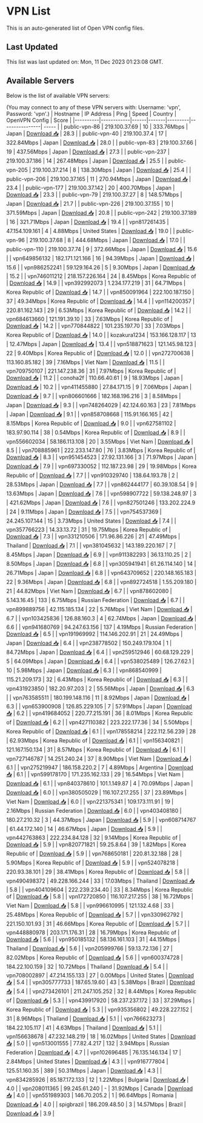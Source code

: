 # VPN List

This is an auto-generated list of Open VPN config files.

## Last Updated

This list was last updated on: Mon, 11 Dec 2023 01:23:08 GMT.

## Available Servers

Below is the list of available VPN servers:

(You may connect to any of these VPN servers with: Username: 'vpn', Password: 'vpn'.)
| Hostname | IP Address | Ping | Speed | Country | OpenVPN Config | Score |
|----------|------------|------|-------|---------|----------------| ----- |
| public-vpn-86 | 219.100.37.69 | 10 | 333.76Mbps | Japan | [Download 📥](./configs/server_0_JP.ovpn) | 28.3 |
| public-vpn-40 | 219.100.37.4 | 17 | 322.84Mbps | Japan | [Download 📥](./configs/server_1_JP.ovpn) | 28.0 |
| public-vpn-83 | 219.100.37.66 | 19 | 437.56Mbps | Japan | [Download 📥](./configs/server_2_JP.ovpn) | 27.3 |
| public-vpn-237 | 219.100.37.186 | 14 | 267.48Mbps | Japan | [Download 📥](./configs/server_3_JP.ovpn) | 25.5 |
| public-vpn-205 | 219.100.37.214 | 8 | 138.30Mbps | Japan | [Download 📥](./configs/server_4_JP.ovpn) | 25.4 |
| public-vpn-206 | 219.100.37.165 | 11 | 270.94Mbps | Japan | [Download 📥](./configs/server_5_JP.ovpn) | 23.4 |
| public-vpn-177 | 219.100.37.142 | 20 | 400.70Mbps | Japan | [Download 📥](./configs/server_6_JP.ovpn) | 23.3 |
| public-vpn-79 | 219.100.37.27 | 8 | 148.57Mbps | Japan | [Download 📥](./configs/server_7_JP.ovpn) | 21.7 |
| public-vpn-226 | 219.100.37.155 | 10 | 371.59Mbps | Japan | [Download 📥](./configs/server_8_JP.ovpn) | 20.8 |
| public-vpn-242 | 219.100.37.189 | 16 | 321.71Mbps | Japan | [Download 📥](./configs/server_9_JP.ovpn) | 19.4 |
| vpn817261435 | 47.154.109.161 | 4 | 4.88Mbps | United States | [Download 📥](./configs/server_10_US.ovpn) | 19.0 |
| public-vpn-96 | 219.100.37.68 | 8 | 444.68Mbps | Japan | [Download 📥](./configs/server_11_JP.ovpn) | 17.0 |
| public-vpn-110 | 219.100.37.74 | 9 | 372.66Mbps | Japan | [Download 📥](./configs/server_12_JP.ovpn) | 15.6 |
| vpn649856132 | 182.171.121.166 | 16 | 94.39Mbps | Japan | [Download 📥](./configs/server_13_JP.ovpn) | 15.6 |
| vpn986252241 | 59.129.164.26 | 5 | 9.30Mbps | Japan | [Download 📥](./configs/server_14_JP.ovpn) | 15.2 |
| vpn746011212 | 218.157.226.164 | 24 | 8.45Mbps | Korea Republic of | [Download 📥](./configs/server_15_KR.ovpn) | 14.9 |
| vpn392992073 | 1.234.177.219 | 31 | 64.71Mbps | Korea Republic of | [Download 📥](./configs/server_16_KR.ovpn) | 14.7 |
| vpn850091964 | 222.100.187.150 | 37 | 49.34Mbps | Korea Republic of | [Download 📥](./configs/server_17_KR.ovpn) | 14.4 |
| vpn114200357 | 220.81.162.143 | 29 | 6.53Mbps | Korea Republic of | [Download 📥](./configs/server_18_KR.ovpn) | 14.2 |
| vpn684613660 | 121.191.39.10 | 33 | 7.63Mbps | Korea Republic of | [Download 📥](./configs/server_19_KR.ovpn) | 14.2 |
| vpn770844822 | 101.235.197.70 | 33 | 7.03Mbps | Korea Republic of | [Download 📥](./configs/server_20_KR.ovpn) | 14.0 |
| kozakura1234 | 153.166.128.117 | 13 | 12.47Mbps | Japan | [Download 📥](./configs/server_21_JP.ovpn) | 13.4 |
| vpn518871623 | 121.145.98.123 | 22 | 9.40Mbps | Korea Republic of | [Download 📥](./configs/server_22_KR.ovpn) | 12.0 |
| vpn272700638 | 113.160.85.182 | 39 | 7.16Mbps | Viet Nam | [Download 📥](./configs/server_23_VN.ovpn) | 11.5 |
| vpn709750107 | 221.147.238.36 | 31 | 7.97Mbps | Korea Republic of | [Download 📥](./configs/server_24_KR.ovpn) | 11.2 |
| conoha2f | 110.66.40.61 | 9 | 18.93Mbps | Japan | [Download 📥](./configs/server_25_JP.ovpn) | 10.2 |
| vpn411455880 | 27.84.171.15 | 9 | 7.06Mbps | Japan | [Download 📥](./configs/server_26_JP.ovpn) | 9.7 |
| vpn806601666 | 182.168.196.216 | 3 | 8.58Mbps | Japan | [Download 📥](./configs/server_27_JP.ovpn) | 9.3 |
| vpn748264029 | 42.124.60.163 | 23 | 7.81Mbps | Japan | [Download 📥](./configs/server_28_JP.ovpn) | 9.1 |
| vpn858708668 | 115.91.166.165 | 42 | 8.15Mbps | Korea Republic of | [Download 📥](./configs/server_29_KR.ovpn) | 9.0 |
| vpn627581102 | 183.97.90.114 | 38 | 0.54Mbps | Korea Republic of | [Download 📥](./configs/server_30_KR.ovpn) | 8.9 |
| vpn556602034 | 58.186.113.108 | 20 | 3.55Mbps | Viet Nam | [Download 📥](./configs/server_31_VN.ovpn) | 8.5 |
| vpn708885961 | 222.233.147.80 | 76 | 3.83Mbps | Korea Republic of | [Download 📥](./configs/server_32_KR.ovpn) | 8.3 |
| vpn951454523 | 27.92.131.166 | 3 | 71.97Mbps | Japan | [Download 📥](./configs/server_33_JP.ovpn) | 7.9 |
| vpn697330052 | 112.187.23.98 | 29 | 19.98Mbps | Korea Republic of | [Download 📥](./configs/server_34_KR.ovpn) | 7.7 |
| vpn910329740 | 138.64.193.78 | 2 | 28.53Mbps | Japan | [Download 📥](./configs/server_35_JP.ovpn) | 7.7 |
| vpn862444177 | 60.39.108.54 | 9 | 13.63Mbps | Japan | [Download 📥](./configs/server_36_JP.ovpn) | 7.6 |
| vpn598907722 | 59.138.248.97 | 3 | 421.62Mbps | Japan | [Download 📥](./configs/server_37_JP.ovpn) | 7.6 |
| vpn827501246 | 133.202.224.9 | 24 | 9.11Mbps | Japan | [Download 📥](./configs/server_38_JP.ovpn) | 7.5 |
| vpn754537369 | 24.245.107.144 | 15 | 3.73Mbps | United States | [Download 📥](./configs/server_39_US.ovpn) | 7.4 |
| vpn357766223 | 14.33.13.72 | 31 | 19.75Mbps | Korea Republic of | [Download 📥](./configs/server_40_KR.ovpn) | 7.3 |
| vpn331210506 | 171.96.86.226 | 21 | 47.49Mbps | Thailand | [Download 📥](./configs/server_41_TH.ovpn) | 7.1 |
| vpn381045632 | 143.189.220.167 | 7 | 8.45Mbps | Japan | [Download 📥](./configs/server_42_JP.ovpn) | 6.9 |
| vpn911382293 | 36.13.110.25 | 2 | 8.50Mbps | Japan | [Download 📥](./configs/server_43_JP.ovpn) | 6.8 |
| vpn305941941 | 61.26.114.140 | 14 | 26.71Mbps | Japan | [Download 📥](./configs/server_44_JP.ovpn) | 6.8 |
| vpn643709652 | 220.148.165.183 | 22 | 9.36Mbps | Japan | [Download 📥](./configs/server_45_JP.ovpn) | 6.8 |
| vpn892724518 | 1.55.209.180 | 21 | 44.82Mbps | Viet Nam | [Download 📥](./configs/server_46_VN.ovpn) | 6.7 |
| vpn878602080 | 5.143.16.45 | 133 | 6.75Mbps | Russian Federation | [Download 📥](./configs/server_47_RU.ovpn) | 6.7 |
| vpn899889756 | 42.115.185.134 | 22 | 5.76Mbps | Viet Nam | [Download 📥](./configs/server_48_VN.ovpn) | 6.7 |
| vpn103425836 | 126.88.160.3 | 4 | 62.74Mbps | Japan | [Download 📥](./configs/server_49_JP.ovpn) | 6.6 |
| vpn941680769 | 94.247.63.156 | 137 | 4.19Mbps | Russian Federation | [Download 📥](./configs/server_50_RU.ovpn) | 6.5 |
| vpn191969992 | 114.146.202.91 | 21 | 24.49Mbps | Japan | [Download 📥](./configs/server_51_JP.ovpn) | 6.4 |
| vpn238778502 | 150.249.179.104 | 1 | 84.72Mbps | Japan | [Download 📥](./configs/server_52_JP.ovpn) | 6.4 |
| vpn259512946 | 60.68.129.229 | 5 | 64.09Mbps | Japan | [Download 📥](./configs/server_53_JP.ovpn) | 6.4 |
| vpn538025489 | 126.27.62.1 | 10 | 5.98Mbps | Japan | [Download 📥](./configs/server_54_JP.ovpn) | 6.3 |
| vpn868540999 | 115.21.209.173 | 32 | 6.43Mbps | Korea Republic of | [Download 📥](./configs/server_55_KR.ovpn) | 6.3 |
| vpn431923850 | 182.20.97.203 | 2 | 55.56Mbps | Japan | [Download 📥](./configs/server_56_JP.ovpn) | 6.3 |
| vpn763585511 | 180.199.148.116 | 11 | 8.92Mbps | Japan | [Download 📥](./configs/server_57_JP.ovpn) | 6.3 |
| vpn653900908 | 126.85.229.105 | 7 | 57.91Mbps | Japan | [Download 📥](./configs/server_58_JP.ovpn) | 6.2 |
| vpn419684052 | 220.77.215.191 | 36 | 8.01Mbps | Korea Republic of | [Download 📥](./configs/server_59_KR.ovpn) | 6.2 |
| vpn427110382 | 223.222.177.36 | 34 | 5.50Mbps | Korea Republic of | [Download 📥](./configs/server_60_KR.ovpn) | 6.1 |
| vpn178558214 | 222.112.56.239 | 28 | 62.93Mbps | Korea Republic of | [Download 📥](./configs/server_61_KR.ovpn) | 6.1 |
| vpn156340821 | 121.167.150.134 | 31 | 8.57Mbps | Korea Republic of | [Download 📥](./configs/server_62_KR.ovpn) | 6.1 |
| vpn727146787 | 14.251.240.24 | 37 | 8.90Mbps | Viet Nam | [Download 📥](./configs/server_63_VN.ovpn) | 6.1 |
| vpn275219947 | 186.158.220.2 | 7 | 4.89Mbps | Argentina | [Download 📥](./configs/server_64_AR.ovpn) | 6.1 |
| vpn599178170 | 171.235.162.133 | 29 | 16.54Mbps | Viet Nam | [Download 📥](./configs/server_65_VN.ovpn) | 6.1 |
| vpn840378610 | 101.1.149.87 | 4 | 70.09Mbps | Japan | [Download 📥](./configs/server_66_JP.ovpn) | 6.0 |
| vpn380505029 | 116.107.217.255 | 37 | 23.89Mbps | Viet Nam | [Download 📥](./configs/server_67_VN.ovpn) | 6.0 |
| vpn221375341 | 109.173.111.91 | 19 | 2.16Mbps | Russian Federation | [Download 📥](./configs/server_68_RU.ovpn) | 6.0 |
| vpn403408180 | 180.27.210.32 | 3 | 44.37Mbps | Japan | [Download 📥](./configs/server_69_JP.ovpn) | 5.9 |
| vpn608714767 | 61.44.172.140 | 14 | 46.67Mbps | Japan | [Download 📥](./configs/server_70_JP.ovpn) | 5.9 |
| vpn442763863 | 222.234.84.128 | 32 | 9.14Mbps | Korea Republic of | [Download 📥](./configs/server_71_KR.ovpn) | 5.9 |
| vpn820771821 | 59.25.8.64 | 39 | 1.82Mbps | Korea Republic of | [Download 📥](./configs/server_72_KR.ovpn) | 5.9 |
| vpn768650181 | 220.81.32.188 | 28 | 5.90Mbps | Korea Republic of | [Download 📥](./configs/server_73_KR.ovpn) | 5.9 |
| vpn524078218 | 220.93.38.101 | 29 | 38.41Mbps | Korea Republic of | [Download 📥](./configs/server_74_KR.ovpn) | 5.8 |
| vpn490498372 | 49.228.166.244 | 33 | 17.03Mbps | Thailand | [Download 📥](./configs/server_75_TH.ovpn) | 5.8 |
| vpn404109604 | 222.239.234.40 | 33 | 8.34Mbps | Korea Republic of | [Download 📥](./configs/server_76_KR.ovpn) | 5.8 |
| vpn172720850 | 116.107.217.255 | 38 | 16.72Mbps | Viet Nam | [Download 📥](./configs/server_77_VN.ovpn) | 5.8 |
| vpn996610995 | 121.132.4.68 | 33 | 25.48Mbps | Korea Republic of | [Download 📥](./configs/server_78_KR.ovpn) | 5.7 |
| vpn330962792 | 221.150.101.93 | 31 | 46.66Mbps | Korea Republic of | [Download 📥](./configs/server_79_KR.ovpn) | 5.7 |
| vpn448880978 | 203.171.176.31 | 28 | 16.79Mbps | Korea Republic of | [Download 📥](./configs/server_80_KR.ovpn) | 5.6 |
| vpn950185132 | 58.136.161.103 | 31 | 44.15Mbps | Thailand | [Download 📥](./configs/server_81_TH.ovpn) | 5.6 |
| vpn205999766 | 59.13.72.136 | 27 | 82.02Mbps | Korea Republic of | [Download 📥](./configs/server_82_KR.ovpn) | 5.6 |
| vpn600374728 | 184.22.100.159 | 32 | 10.72Mbps | Thailand | [Download 📥](./configs/server_83_TH.ovpn) | 5.4 |
| vpn708002897 | 47.214.155.133 | 27 | 0.00Mbps | United States | [Download 📥](./configs/server_84_US.ovpn) | 5.4 |
| vpn305777733 | 187.65.19.60 | 43 | 5.38Mbps | Brazil | [Download 📥](./configs/server_85_BR.ovpn) | 5.4 |
| vpn273426101 | 211.247.105.252 | 32 | 8.44Mbps | Korea Republic of | [Download 📥](./configs/server_86_KR.ovpn) | 5.3 |
| vpn439917920 | 58.237.237.172 | 33 | 37.29Mbps | Korea Republic of | [Download 📥](./configs/server_87_KR.ovpn) | 5.3 |
| vpn935356802 | 49.228.227.152 | 31 | 8.96Mbps | Thailand | [Download 📥](./configs/server_88_TH.ovpn) | 5.1 |
| vpn766623273 | 184.22.105.117 | 41 | 4.63Mbps | Thailand | [Download 📥](./configs/server_89_TH.ovpn) | 5.1 |
| vpn156638678 | 47.232.148.219 | 18 | 16.02Mbps | United States | [Download 📥](./configs/server_90_US.ovpn) | 5.0 |
| vpn513001555 | 77.82.4.217 | 132 | 3.94Mbps | Russian Federation | [Download 📥](./configs/server_91_RU.ovpn) | 4.7 |
| vpn102696485 | 76.135.146.134 | 17 | 2.84Mbps | United States | [Download 📥](./configs/server_92_US.ovpn) | 4.3 |
| vpn916777804 | 125.51.160.35 | 389 | 50.31Mbps | Japan | [Download 📥](./configs/server_93_JP.ovpn) | 4.3 |
| vpn834285926 | 85.187.172.133 | 12 | 1.22Mbps | Bulgaria | [Download 📥](./configs/server_94_BG.ovpn) | 4.0 |
| vpn208011365 | 99.245.61.240 | - | 31.92Mbps | Canada | [Download 📥](./configs/server_95_CA.ovpn) | 4.0 |
| vpn551989303 | 146.70.205.2 | 1 | 96.64Mbps | Romania | [Download 📥](./configs/server_96_RO.ovpn) | 4.0 |
| spigbrazil | 186.209.48.50 | 3 | 14.57Mbps | Brazil | [Download 📥](./configs/server_97_BR.ovpn) | 3.9 |
